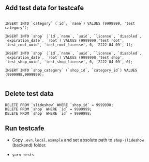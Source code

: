 
## Add test data for testcafe
```

INSERT INTO `category` (`id`, `name`) VALUES (9999999, 'test category');

INSERT INTO `shop` (`id`,`name`, `uuid`, `license`, `disabled`, `expiration_date`, `root`) VALUES (9999999,'test root', 'test_root_uuid', 'test_root_license', 0, '2222-04-09', 1);

INSERT INTO `shop` (`id`,`name`, `uuid`, `license`, `disabled`, `expiration_date`, `root`) VALUES (9999998,'test shop', 'test_shop_uuid', 'test_shop_license', 0, '2222-04-09', 0);

INSERT INTO `shop_category` (`shop_id`, `category_id`) VALUES (9999998,9999999);


```
## Delete test data
```
DELETE FROM `slideshow` WHERE `shop_id` = 9999998;
DELETE FROM `shop` WHERE `id` = 9999999;
DELETE FROM `shop` WHERE `id` = 9999998;

```

## Run testcafe

- Copy `.evn.local.example` and set absolute path to `shop-slideshow` (backend) folder.

- `yarn tests`